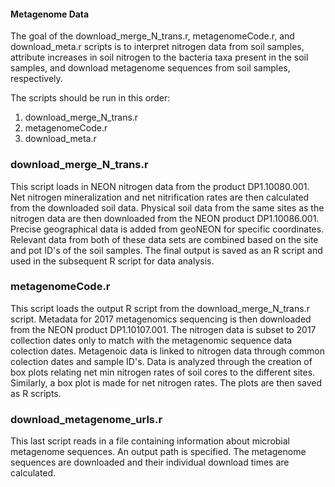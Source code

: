 #### Metagenome Data

The goal of the download_merge_N_trans.r, metagenomeCode.r, and download_meta.r scripts is to interpret nitrogen data from soil samples, attribute increases in soil nitrogen to the bacteria taxa present in the soil samples, and download metagenome sequences from soil samples, respectively. 

The scripts should be run in this order:  
1) download_merge_N_trans.r  
2) metagenomeCode.r  
3) download_meta.r  

### download_merge_N_trans.r  

This script loads in NEON nitrogen data from the product DP1.10080.001. Net nitrogen mineralization and net nitrification rates are then calculated from the downloaded soil data. Physical soil data from the same sites as the nitrogen data are then downloaded from the NEON product DP1.10086.001. Precise geographical data is added from geoNEON for specific coordinates. Relevant data from both of these data sets are combined based on the site and pot ID's of the soil samples. The final output is saved as an R script and used in the subsequent R script for data analysis.  

### metagenomeCode.r  

This script loads the output R script from the download_merge_N_trans.r script. Metadata for 2017 metagenomics sequencing is then downloaded from the NEON product DP1.10107.001. The nitrogen data is subset to 2017 collection dates only to match with the metagenomic sequence data colection dates. Metagenoic data is linked to nitrogen data through common colection dates and sample ID's. Data is analyzed through the creation of box plots relating net min nitrogen rates of soil cores to the different sites. Similarly, a box plot is made for net nitrogen rates. The plots are then saved as R scripts.   

### download_metagenome_urls.r  

This last script reads in a file containing information about microbial metagenome sequences. An output path is specified. The metagenome sequences are downloaded and their individual download times are calculated.
